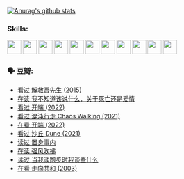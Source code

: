 
[![Anurag's github stats](https://github-readme-stats.vercel.app/api?username=w940853815)](https://github.com/anuraghazra/github-readme-stats)

### Skills:

<code><img height="32" src="https://cdn.jsdelivr.net/npm/simple-icons@v5/icons/python.svg"></code>
<code><img height="32" src="https://cdn.jsdelivr.net/npm/simple-icons@v5/icons/javascript.svg"></code>
<code><img height="32" src="https://cdn.jsdelivr.net/npm/simple-icons@v5/icons/django.svg"></code>
<code><img height="32" src="https://cdn.jsdelivr.net/npm/simple-icons@v5/icons/flask.svg"></code>
<code><img height="32" src="https://cdn.jsdelivr.net/npm/simple-icons@v5/icons/vuetify.svg"></code>
<code><img height="32" src="https://cdn.jsdelivr.net/npm/simple-icons@v5/icons/git.svg"></code>
<code><img height="32" src="https://cdn.jsdelivr.net/npm/simple-icons@v5/icons/docker.svg"></code>
<code><img height="32" src="https://cdn.jsdelivr.net/npm/simple-icons@v5/icons/postgresql.svg"></code>
<code><img height="32" src="https://cdn.jsdelivr.net/npm/simple-icons@v5/icons/elasticsearch.svg"></code>
<code><img height="32" src="https://cdn.jsdelivr.net/npm/simple-icons@v5/icons/macos.svg"></code>
<code><img height="32" src="https://cdn.jsdelivr.net/npm/simple-icons@v5/icons/linux.svg"></code>

### 🗣 豆瓣:

<!-- DOUBAN-ACTIVITIES:START -->
- [看过 解救吾先生‎ (2015)](https://www.douban.com/people/136069238/status/3744047085/?_i=43724786)
- [在读 我不知道该说什么，关于死亡还是爱情](https://www.douban.com/people/136069238/status/3742672820/?_i=43724786)
- [看过 开端‎ (2022)](https://www.douban.com/people/136069238/status/3737530861/?_i=43724786)
- [看过 混沌行走 Chaos Walking‎ (2021)](https://www.douban.com/people/136069238/status/3734828206/?_i=43724786)
- [在看 开端‎ (2022)](https://www.douban.com/people/136069238/status/3733533297/?_i=43724786)
- [看过 沙丘 Dune‎ (2021)](https://www.douban.com/people/136069238/status/3726869471/?_i=43724786)
- [读过 置身事内](https://www.douban.com/people/136069238/status/3726223867/?_i=43724786)
- [在读 强风吹拂](https://www.douban.com/people/136069238/status/3725395475/?_i=43724786)
- [读过 当我谈跑步时我谈些什么](https://www.douban.com/people/136069238/status/3715422296/?_i=43724786)
- [在看 走向共和‎ (2003)](https://www.douban.com/people/136069238/status/3711470443/?_i=43724786)
<!-- DOUBAN-ACTIVITIES:END -->
<!--
**w940853815/w940853815** is a ✨ _special_ ✨ repository because its `README.md` (this file) appears on your GitHub profile.

Here are some ideas to get you started:

- 🔭 I’m currently working on ...
- 🌱 I’m currently learning ...
- 👯 I’m looking to collaborate on ...
- 🤔 I’m looking for help with ...
- 💬 Ask me about ...
- 📫 How to reach me: ...
- 😄 Pronouns: ...
- ⚡ Fun fact: ...
-->
